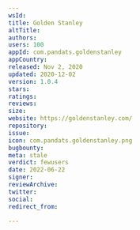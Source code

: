 ```yaml
---
wsId: 
title: Golden Stanley
altTitle: 
authors: 
users: 100
appId: com.pandats.goldenstanley
appCountry: 
released: Nov 2, 2020
updated: 2020-12-02
version: 1.0.4
stars: 
ratings: 
reviews: 
size: 
website: https://goldenstanley.com/
repository: 
issue: 
icon: com.pandats.goldenstanley.png
bugbounty: 
meta: stale
verdict: fewusers
date: 2022-06-22
signer: 
reviewArchive: 
twitter: 
social: 
redirect_from: 

---
```



